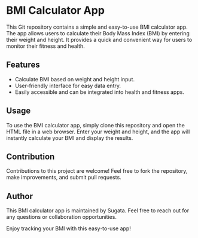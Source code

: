 # BMI Calculator App

This Git repository contains a simple and easy-to-use BMI calculator app. The app allows users to calculate their Body Mass Index (BMI) by entering their weight and height. It provides a quick and convenient way for users to monitor their fitness and health.

## Features
- Calculate BMI based on weight and height input.
- User-friendly interface for easy data entry.
- Easily accessible and can be integrated into health and fitness apps.

## Usage
To use the BMI calculator app, simply clone this repository and open the HTML file in a web browser. Enter your weight and height, and the app will instantly calculate your BMI and display the results.

## Contribution
Contributions to this project are welcome! Feel free to fork the repository, make improvements, and submit pull requests.

## Author
This BMI calculator app is maintained by Sugata. Feel free to reach out for any questions or collaboration opportunities.

Enjoy tracking your BMI with this easy-to-use app!


